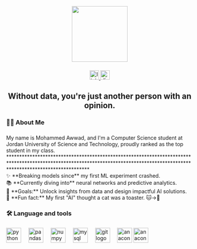 <div align="center">
  <img height="150" src="https://avatars.githubusercontent.com/u/118023620?v=4"  />
</div>

###

<div align="center">
  <a href="https://www.linkedin.com/in/mohammd-awwad-b54b78263/" target="_blank">
    <img src="https://img.shields.io/static/v1?message=LinkedIn&logo=linkedin&label=&color=0077B5&logoColor=white&labelColor=&style=for-the-badge" height="25" alt="linkedin logo"  />
  </a>
  <a href="https://discordapp.com/users/410058116273537024" target="_blank">
    <img src="https://img.shields.io/static/v1?message=Discord&logo=discord&label=&color=7289DA&logoColor=white&labelColor=&style=for-the-badge" height="25" alt="discord logo"  />
  </a>
</div>

###

<h2 align="center">Without data, you're just another person with an opinion.</h2>

###

<h3 align="left">👩‍💻  About Me</h3>

###

<p align="left">My name is Mohammed Awwad, and I'm a Computer Science student at Jordan University of Science and Technology, proudly ranked as the top student in my class.<br>******************************************************************************************************************************************************************************<br>✨ **Breaking models since** my first ML experiment crashed.  <br>📚 **Currently diving into** neural networks and predictive analytics.  <br>🎯 **Goals:** Unlock insights from data and design impactful AI solutions.  <br>🎲 **Fun fact:** My first "AI" thought a cat was a toaster. 🐱→🍞</p>

###

<h3 align="left">🛠 Language and tools</h3>

###

<div align="left">
  <img src="https://skillicons.dev/icons?i=py" height="40" alt="python logo"  />
  <img width="12" />
  <img src="https://cdn.jsdelivr.net/gh/devicons/devicon/icons/pandas/pandas-original.svg" height="40" alt="pandas logo"  />
  <img width="12" />
  <img src="https://cdn.simpleicons.org/numpy/013243" height="40" alt="numpy logo"  />
  <img width="12" />
  <img src="https://cdn.simpleicons.org/mysql/4479A1" height="40" alt="mysql logo"  />
  <img width="12" />
  <img src="https://cdn.simpleicons.org/git/F05032" height="40" alt="git logo"  />
  <img width="12" />
  <img src="https://cdn.simpleicons.org/anaconda/44A833" height="40" alt="anaconda logo"  />
  <img src="https://img.softorage.com/software-logo/tensorflow.webp" height="40" alt="anaconda logo"  />
   
  <img width="12" />
</div>

###



###



###
